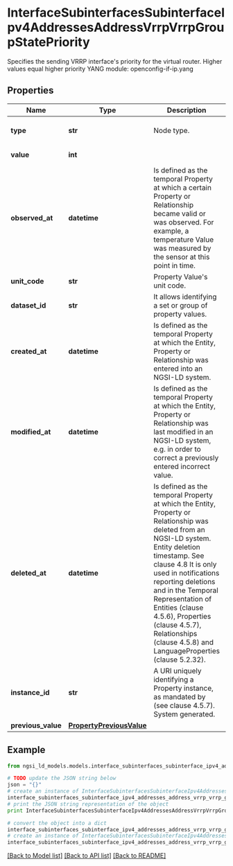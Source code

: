 # InterfaceSubinterfacesSubinterfaceIpv4AddressesAddressVrrpVrrpGroupStatePriority

Specifies the sending VRRP interface's priority for the virtual router. Higher values equal higher priority  YANG module: openconfig-if-ip.yang 

## Properties

Name | Type | Description | Notes
------------ | ------------- | ------------- | -------------
**type** | **str** | Node type.  | [optional] [default to 'Property']
**value** | **int** |  | [default to 100]
**observed_at** | **datetime** | Is defined as the temporal Property at which a certain Property or Relationship became valid or was observed. For example, a temperature Value was measured by the sensor at this point in time.  | [optional] 
**unit_code** | **str** | Property Value&#39;s unit code.  | [optional] 
**dataset_id** | **str** | It allows identifying a set or group of property values.  | [optional] 
**created_at** | **datetime** | Is defined as the temporal Property at which the Entity, Property or Relationship was entered into an NGSI-LD system.  | [optional] [readonly] 
**modified_at** | **datetime** | Is defined as the temporal Property at which the Entity, Property or Relationship was last modified in an NGSI-LD system, e.g. in order to correct a previously entered incorrect value.  | [optional] [readonly] 
**deleted_at** | **datetime** | Is defined as the temporal Property at which the Entity, Property or Relationship was deleted from an NGSI-LD system.  Entity deletion timestamp. See clause 4.8 It is only used in notifications reporting deletions and in the Temporal Representation of Entities (clause 4.5.6), Properties (clause 4.5.7), Relationships (clause 4.5.8) and LanguageProperties (clause 5.2.32).  | [optional] [readonly] 
**instance_id** | **str** | A URI uniquely identifying a Property instance, as mandated by (see clause 4.5.7). System generated.  | [optional] [readonly] 
**previous_value** | [**PropertyPreviousValue**](PropertyPreviousValue.md) |  | [optional] 

## Example

```python
from ngsi_ld_models.models.interface_subinterfaces_subinterface_ipv4_addresses_address_vrrp_vrrp_group_state_priority import InterfaceSubinterfacesSubinterfaceIpv4AddressesAddressVrrpVrrpGroupStatePriority

# TODO update the JSON string below
json = "{}"
# create an instance of InterfaceSubinterfacesSubinterfaceIpv4AddressesAddressVrrpVrrpGroupStatePriority from a JSON string
interface_subinterfaces_subinterface_ipv4_addresses_address_vrrp_vrrp_group_state_priority_instance = InterfaceSubinterfacesSubinterfaceIpv4AddressesAddressVrrpVrrpGroupStatePriority.from_json(json)
# print the JSON string representation of the object
print InterfaceSubinterfacesSubinterfaceIpv4AddressesAddressVrrpVrrpGroupStatePriority.to_json()

# convert the object into a dict
interface_subinterfaces_subinterface_ipv4_addresses_address_vrrp_vrrp_group_state_priority_dict = interface_subinterfaces_subinterface_ipv4_addresses_address_vrrp_vrrp_group_state_priority_instance.to_dict()
# create an instance of InterfaceSubinterfacesSubinterfaceIpv4AddressesAddressVrrpVrrpGroupStatePriority from a dict
interface_subinterfaces_subinterface_ipv4_addresses_address_vrrp_vrrp_group_state_priority_form_dict = interface_subinterfaces_subinterface_ipv4_addresses_address_vrrp_vrrp_group_state_priority.from_dict(interface_subinterfaces_subinterface_ipv4_addresses_address_vrrp_vrrp_group_state_priority_dict)
```
[[Back to Model list]](../README.md#documentation-for-models) [[Back to API list]](../README.md#documentation-for-api-endpoints) [[Back to README]](../README.md)


